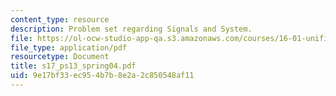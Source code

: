 ```yaml
---
content_type: resource
description: Problem set regarding Signals and System.
file: https://ol-ocw-studio-app-qa.s3.amazonaws.com/courses/16-01-unified-engineering-i-ii-iii-iv-fall-2005-spring-2006/9e17bf33ec954b7b8e2a2c850548af11_s17_ps13_spring04.pdf
file_type: application/pdf
resourcetype: Document
title: s17_ps13_spring04.pdf
uid: 9e17bf33-ec95-4b7b-8e2a-2c850548af11
---
```

